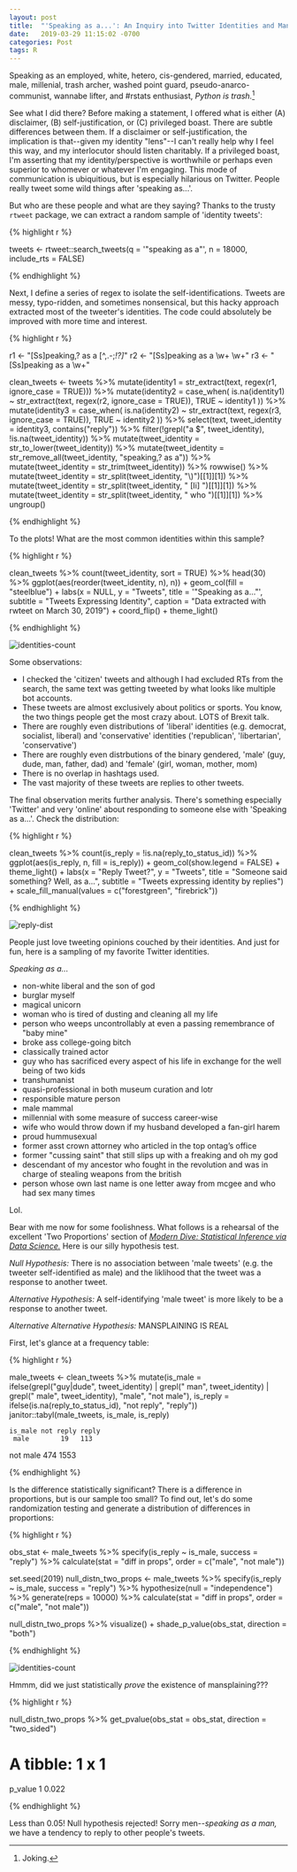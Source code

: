 ```yaml
---
layout: post
title:  "'Speaking as a...': An Inquiry into Twitter Identities and Mansplaining"
date:   2019-03-29 11:15:02 -0700
categories: Post
tags: R
---
```


Speaking as an employed, white, hetero, cis-gendered, married, educated, male, millenial, trash archer, washed point guard, pseudo-anarco-communist, wannabe lifter, and #rstats enthusiast, *Python is trash.*[^1]

[^1]: Joking.

See what I did there? Before making a statement, I offered what is either (A) disclaimer, (B) self-justification, or 
(C) privileged boast. There are subtle differences between them. If a disclaimer or self-justification, the implication is 
that--given my identity "lens"--I can't really help why I feel this way, and my interlocutor should listen charitably. 
If a privileged boast, I'm asserting that my identity/perspective is worthwhile or perhaps even superior to whomever 
or whatever I'm engaging. This mode of communication is ubiquitious, but is especially hilarious on Twitter. People really
tweet some wild things after 'speaking as...'.  

<!--more-->

But who are these people and what are they saying? Thanks to the trusty `rtweet` package, we can extract a random sample of 'identity tweets':

{% highlight r %}

tweets <- rtweet::search_tweets(q = '"speaking as a"', 
                                n = 18000, 
                                include_rts = FALSE)

{% endhighlight %}

Next, I define a series of regex to isolate the self-identifications. Tweets are messy, typo-ridden, and
sometimes nonsensical, but this hacky approach extracted most of the tweeter's identities. The code could
absolutely be improved with more time and interest. 

{% highlight r %}

r1 <- "[Ss]peaking,? as a [^,.-;*!?]*"
r2 <- "[Ss]peaking as a \\w+ \\w+"
r3 <- "[Ss]peaking as a \\w+"

clean_tweets <- tweets %>% 
  mutate(identity1 = str_extract(text, regex(r1, ignore_case = TRUE))) %>% 
  mutate(identity2 = case_when(
    is.na(identity1) ~ str_extract(text, regex(r2, ignore_case = TRUE)),
    TRUE ~ identity1
    )) %>% 
  mutate(identity3 = case_when(
    is.na(identity2) ~ str_extract(text, regex(r3, ignore_case = TRUE)),
    TRUE ~ identity2
  )) %>% 
  select(text, tweet_identity = identity3, contains("reply")) %>% 
  filter(!grepl("a $", tweet_identity),
         !is.na(tweet_identity)) %>% 
  mutate(tweet_identity = str_to_lower(tweet_identity)) %>% 
  mutate(tweet_identity = str_remove_all(tweet_identity, "speaking,? as a")) %>% 
  mutate(tweet_identity = str_trim(tweet_identity)) %>% 
  rowwise() %>% 
  mutate(tweet_identity = str_split(tweet_identity, "\\)")[[1]][1]) %>% 
  mutate(tweet_identity = str_split(tweet_identity, " [Ii] ")[[1]][1]) %>% 
  mutate(tweet_identity = str_split(tweet_identity, " who ")[[1]][1]) %>% 
  ungroup()

{% endhighlight %}

To the plots! What are the most common identities within this sample?

{% highlight r %}

clean_tweets %>% 
  count(tweet_identity, sort = TRUE) %>% 
  head(30) %>% 
  ggplot(aes(reorder(tweet_identity, n), n)) +
  geom_col(fill = "steelblue") +
  labs(x = NULL,
       y = "Tweets",
       title = '"Speaking as a..."',
       subtitle = "Tweets Expressing Identity",
       caption = "Data extracted with rwteet on March 30, 2019") +
  coord_flip() +
  theme_light()

{% endhighlight %}

<img src="/img/blog/identities-counts.png" alt="identities-count" align="center"/> 

Some observations:

* I checked the 'citizen' tweets and although I had excluded RTs from the search, the same text was getting tweeted 
by what looks like multiple bot accounts.
* These tweets are almost exclusively about politics or sports. You know, the two things people get the most crazy about. LOTS of Brexit talk.
* There are roughly even distributions of 'liberal' identities (e.g. democrat, socialist, liberal) and 'conservative' 
identities ('republican', 'libertarian', 'conservative')
* There are roughly even distrbutions of the binary gendered, 'male' (guy, dude, man, father, dad) and 'female' (girl, woman, mother,
mom)
* There is no overlap in hashtags used.
* The vast majority of these tweets are replies to other tweets.

The final observation merits further analysis. There's something especially 'Twitter' and very 'online' about 
responding to someone else with 'Speaking as a...'. Check the distribution:

{% highlight r %}

clean_tweets %>% 
  count(is_reply = !is.na(reply_to_status_id)) %>% 
  ggplot(aes(is_reply, n, fill = is_reply)) +
  geom_col(show.legend = FALSE) +
  theme_light() +
  labs(x = "Reply Tweet?",
       y = "Tweets",
       title = "Someone said something? Well, as a...",
       subtitle = "Tweets expressing identity by replies") +
  scale_fill_manual(values = c("forestgreen", "firebrick"))

{% endhighlight %}

<img src="/img/blog/reply-dist.png" alt="reply-dist" align="center"/> 

People just love tweeting opinions couched by their identities. And just for fun, here is a sampling of my favorite Twitter identities.

*Speaking as a...*

* non-white liberal and the son of god
* burglar myself
* magical unicorn
* woman who is tired of dusting and cleaning all my life
* person who weeps uncontrollably at even a passing remembrance of "baby mine"
* broke ass college-going bitch
* classically trained actor
* guy who has sacrificed every aspect of his life in exchange for the well being of two kids
* transhumanist
* quasi-professional in both museum curation and lotr
* responsible mature person
* male mammal
* millennial with some measure of success career-wise
* wife who would throw down if my husband developed a fan-girl harem
* proud hummusexual
* former asst crown attorney who articled in the top ontag’s office
* former "cussing saint" that still slips up with a freaking and oh my god
* descendant of my ancestor who fought in the revolution and was in charge of stealing weapons from the british
* person whose own last name is one letter away from mcgee and who had sex many times

Lol.

Bear with me now for some foolishness. What follows is a rehearsal of the excellent 'Two Proportions'
section of [*Modern Dive: Statistical Inference via Data Science.*](https://moderndive.com/) Here is our silly
hypothesis test.

*Null Hypothesis:* There is no association between 'male tweets' (e.g. the tweeter self-identified as male) and 
the liklihood that the tweet was a response to another tweet.

*Alternative Hypothesis:* A self-identifying 'male tweet' is more likely to be a response to another tweet. 

*Alternative Alternative Hypothesis:* MANSPLAINING IS REAL

First, let's glance at a frequency table:

{% highlight r %}

male_tweets <- clean_tweets %>% 
  mutate(is_male = ifelse(grepl("guy|dude", tweet_identity) | 
                            grepl(" man", tweet_identity) | 
                            grepl(" male", tweet_identity), "male", "not male"),
         is_reply = ifelse(is.na(reply_to_status_id), "not reply", "reply")) 
janitor::tabyl(male_tweets, is_male, is_reply)

    is_male not reply reply
     male        19   113
 not male       474  1553

{% endhighlight %}

Is the difference statistically significant? There is a difference in proportions, but is our sample too small? 
To find out, let's do some randomization testing and generate a distribution of differences in proportions:

{% highlight r %}

obs_stat <- male_tweets %>% 
  specify(is_reply ~ is_male, success = "reply") %>% 
  calculate(stat = "diff in props", order = c("male", "not male"))

set.seed(2019)
null_distn_two_props <- male_tweets %>% 
  specify(is_reply ~ is_male, success = "reply") %>% 
  hypothesize(null = "independence") %>% 
  generate(reps = 10000) %>% 
  calculate(stat = "diff in props", order = c("male", "not male"))

null_distn_two_props %>% 
  visualize() +
  shade_p_value(obs_stat, direction = "both")

{% endhighlight %}

<img src="/img/blog/nulldist.png" alt="identities-count" align="center"/> 

Hmmm, did we just statistically *prove* the existence of mansplaining???

{% highlight r %}

null_distn_two_props %>% 
  get_pvalue(obs_stat = obs_stat, direction = "two_sided")

  # A tibble: 1 x 1
  p_value
    <dbl>
1   0.022

{% endhighlight %}

Less than 0.05! Null hypothesis rejected! Sorry men--*speaking as a man,* we have a tendency to reply to other
people's tweets.